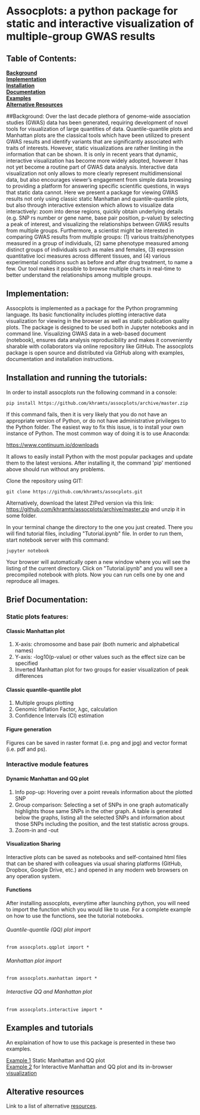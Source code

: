# Assocplots: a python package for static and interactive visualization of multiple-group GWAS results

## Table of Contents:
**[Background](#background)**  
**[Implementation](#implementation)**  
**[Installation](#installation)**  
**[Documentation](#documentation)**  
**[Examples](#examples-and-tutorials)**  
**[Alternative Resources](#alterative-resources)**  


##Background:
Over the last decade plethora of genome-wide association studies (GWAS) data has been generated, requiring development of novel tools for visualization of large quantities of data. Quantile-quantile plots and Manhattan plots are the classical tools which have been utilized to present GWAS results and identify variants that are significantly associated with traits of interests. However, static visualizations are rather limiting in the information that can be shown. It is only in recent years that dynamic, interactive visualization has become more widely adopted, however it has not yet become a routine part of GWAS data analysis. Interactive data visualization not only allows to more clearly represent multidimensional data, but also encourages viewer’s engagement from simple data browsing to providing a platform for answering specific scientific questions, in ways that static data cannot. Here we present a package for viewing GWAS results not only using classic static Manhattan and quantile-quantile plots, but also through interactive extension which allows to visualize data interactively: zoom into dense regions, quickly obtain underlying details (e.g. SNP rs number or gene name, base pair position, p-value) by selecting a peak of interest, and visualizing the relationships between GWAS results from multiple groups. Furthermore, a scientist might be interested in comparing GWAS results from multiple groups: (1) various traits/phenotypes measured in a group of individuals, (2) same phenotype measured among distinct groups of individuals such as males and females, (3) expression quantitative loci measures across different tissues, and (4) various experimental conditions such as before and after drug treatment, to name a few. Our tool makes it possible to browse multiple charts in real-time to better understand the relationships among multiple groups.

## Implementation: 
Assocplots is implemented as a package for the Python programming language. Its basic functionality includes plotting interactive data visualization for viewing in the browser as well as static publication quality plots. The package is designed to be used both in Jupyter notebooks and in command line. Visualizing GWAS data in a web-based document (notebook), ensures data analysis reproducibility and makes it conveniently sharable with collaborators via online repository like GitHub. The assocplots package is open source and distributed via GitHub along with examples, documentation and installation instructions.

## Installation and running the tutorials:
In order to install assocplots run the following command in a console:
```
pip install https://github.com/khramts/assocplots/archive/master.zip
```

If this command fails, then it is very likely that you do not have an appropriate version of Python, or do not have administrative privileges to the Python folder. The easiest way to fix this issue, is to install your own instance of Python. The most common way of doing it is to use Anaconda:

https://www.continuum.io/downloads

It allows to easily install Python with the most popular packages and update them to the latest versions. After installing it, the command 'pip' mentioned above should run without any problems.

Clone the repository using GIT:
```
git clone https://github.com/khramts/assocplots.git
```
Alternatively, download the latest ZIPed version via this link:
https://github.com/khramts/assocplots/archive/master.zip
and unzip it in some folder.

In your terminal change the directory to the one you just created. There you will find tutorial files, including "Tutorial.ipynb" file. In order to run them, start notebook server with this command:
```
jupyter notebook
```
Your browser will automatically open a new window where you will see the listing of the current directory. Click on "Tutorial.ipynb" and you will see a precompiled notebook with plots. Now you can run cells one by one and reproduce all images.


## Brief Documentation:

### Static plots features:

#### Classic Manhattan plot
1. X-axis: chromosome and base pair (both numeric and alphabetical names) 
2. Y-axis:  -log10(p-value) or other values such as the effect size can be specified
3. Inverted Manhattan plot for two groups for easier visualization of peak differences  

#### Classic quantile-quantile plot
1. Multiple groups plotting
2. Genomic Inflation Factor, λgc, calculation
3. Confidence Intervals (CI) estimation

#### Figure generation  
Figures can be saved in raster format (i.e. png and jpg) and vector format (i.e. pdf and ps).

### Interactive module features

#### Dynamic Manhattan and QQ plot 
1. Info pop-up: Hovering over a point reveals information about the plotted SNP
2. Group comparison: Selecting a set of SNPs in one graph automatically highlights those same SNPs in the other graph. A table is generated below the graphs, listing all the selected SNPs and information about those SNPs including the position, and the test statistic across groups. 
3. Zoom-in and -out

#### Visualization Sharing
Interactive plots can be saved as notebooks and self-contained html files that can be shared with colleagues via usual sharing platforms (GitHub, Dropbox, Google Drive, etc.) and opened in any modern web browsers on any operation system.

#### Functions
After installing assocplots, everytime after launching python, you will need to import the function which you would like to use. For a complete example on how to use the functions, see the tutorial notebooks.   

###### Quantile-quantile (QQ) plot import
```
from assocplots.qqplot import *
```
###### Manhattan plot import 
```
from assocplots.manhattan import *
```
###### Interactive QQ and Manhattan plot
```
from assocplots.interactive import *
```

## Examples and tutorials
An explaination of how to use this package is presented in these two examples.

[Example 1](https://github.com/khramts/assocplots/blob/master/Tutorial.ipynb) Static Manhattan and QQ plot   
[Example 2](https://github.com/khramts/assocplots/blob/master/Tutorial_interactive_plots.ipynb) for Interactive Manhattan and QQ plot and its in-browser [visualization](http://khramts.github.io/output.html)

## Alterative resources
Link to a list of alternative [resources](https://github.com/khramts/assocplots/blob/master/Alternative_tools.md).

